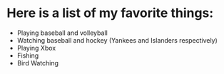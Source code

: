 # Here is a list of my favorite things:
- Playing baseball and volleyball
- Watching baseball and hockey (Yankees and Islanders respectively)
- Playing Xbox
- Fishing
- Bird Watching
